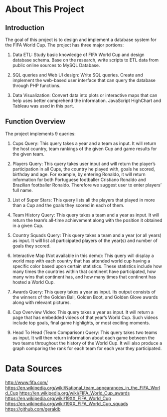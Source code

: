 # About This Project


## Introduction

The goal of this project is to design and implement a database system for the FIFA World Cup. The project has three major portions:

1. Data ETL: Study basic knowledge of FIFA World Cup and design database schema. Base on the research, write scripts to ETL data from public online sources to MySQL Database.

2. SQL queries and Web UI design: Write SQL queries. Create and implement the web-based user interface that can query the database through PHP functions.

3. Data Visualization: Convert data into plots or interactive maps that can help uses better comprehend the information. JavaScript HighChart and Tableau was used in this part.

## Function Overview

The project implements 9 queries:

1. Cups Query: This query takes a year and a team as input. It will return the host country, team rankings of the given Cup and game results for the given team.

2. Players Query: This query takes user input and will return the player’s participation in all Cups, the country he played with, goals he scored, birthday and age. For example, by entering Ronaldo, it will return information for both Portuguese footballer Cristiano Ronaldo and Brazilian footballer Ronaldo. Therefore we suggest user to enter players’ full name.

3. List of Super Stars: This query lists all the players that played in more than a Cup and the goals they scored in each of them.

4. Team History Query: This query takes a team and a year as input. It will return the team’s all-time achievement along with the position it obtained in a given Cup.

5. Country Squads Query: This query takes a team and a year (or all years) as input. It will list all participated players of the year(s) and number of goals they scored.

6. Interactive Map (Not available in this demo): This query will display a world map with each country that has attended world cup having a specific color based upon certain statistics. These statistics include how many times the countries within that continent have participated, how many wins that continent has, and how many times that continent has hosted a World Cup.

7. Awards Query: This query takes a year as input. Its output consists of the winners of the Golden Ball, Golden Boot, and Golden Glove awards along with relevant pictures.

8. Cup Overview Video: This query takes a year as input. It will return a page that has embedded videos of that year’s World Cup. Such videos include top goals, final game highlights, or most exciting moments.

9. Head To Head (Team Comparison) Query: This query takes two teams as input. It will then return information about each game between the two teams throughout the history of the World Cup. It will also produce a graph comparing the rank for each team for each year they participated.

# Data Sources
http://www.fifa.com/ https://en.wikipedia.org/wiki/National_team_appearances_in_the_FIFA_World_Cup https://en.wikipedia.org/wiki/FIFA_World_Cup_awards https://en.wikipedia.org/wiki/19XX_FIFA_World_Cup https://en.wikipedia.org/wiki/19XX_FIFA_World_Cup_squads
https://github.com/geraldb

